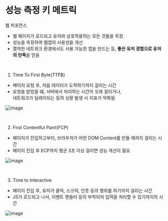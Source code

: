 # 성능 측정 키 메트릭

웹 퍼포먼스

- 웹 페이지가 로드되고 유저와 상호작용하는 모든 것들을 측정
- 성능을 측정하여 웹앱의 사용성을 개선
- 열악한 네트워크 환경에서도 사용 가능한 앱을 만드는 등, **좋은 유저 경험으로 유저의 만족**을 얻음

<br />

1. Time To First Byte(TTFB)

- 페이지 요청 후, 처음 데이터가 도착하기까지 걸리는 시간
- 요청을 받았을 떄, 서버에서 처리하는 시간이 오래 걸리거나, <br /> 네트워크가 딜레이되는 등의 상황 발생 시 지표가 악화됨

![image](https://github.com/LEEJINTAEK/StudyNote/assets/109197023/14e82424-c913-4c6f-99e8-07275e93c796)

<br />

2. First Contentful Paint(FCP)

- 페이지가 진입하고부터, 브라우저가 어떤 DOM Content를 만들 때까지 걸리는 시간
- 페이지 진입 후 ECP까지 평균 3초 이상 걸리면 성능 개선이 필요

![image](https://github.com/LEEJINTAEK/StudyNote/assets/109197023/06f841fe-25a6-49ff-9e17-dc0d70186036)

<br />

3. Time to Interactive

- 페이지 진입 후, 유저가 클릭, 스크릭, 인풋 등의 행위를 하기까지 걸리는 시간
- JS가 로드되고 나서, 이벤트 핸들러 등이 부착되어 입력을 처리할 수 있기까지의 시간

![image](https://github.com/LEEJINTAEK/StudyNote/assets/109197023/cc2d3d47-73bd-4f6f-8c1c-234dd714f511)
